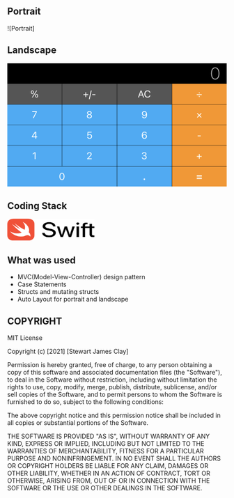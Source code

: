 ## Portrait

![Portrait]

## Landscape
<img src="images/Landscape.PNG">

## Coding Stack
<img src="Languages/Swift_logo.png" width=200px; height=50px;>

## What was used

* MVC(Model-View-Controller) design pattern
* Case Statements
* Structs and mutating structs
* Auto Layout for portrait and landscape

## COPYRIGHT
MIT License

Copyright (c) [2021] [Stewart James Clay]

Permission is hereby granted, free of charge, to any person obtaining a copy
of this software and associated documentation files (the "Software"), to deal
in the Software without restriction, including without limitation the rights
to use, copy, modify, merge, publish, distribute, sublicense, and/or sell
copies of the Software, and to permit persons to whom the Software is
furnished to do so, subject to the following conditions:

The above copyright notice and this permission notice shall be included in all
copies or substantial portions of the Software.

THE SOFTWARE IS PROVIDED "AS IS", WITHOUT WARRANTY OF ANY KIND, EXPRESS OR
IMPLIED, INCLUDING BUT NOT LIMITED TO THE WARRANTIES OF MERCHANTABILITY,
FITNESS FOR A PARTICULAR PURPOSE AND NONINFRINGEMENT. IN NO EVENT SHALL THE
AUTHORS OR COPYRIGHT HOLDERS BE LIABLE FOR ANY CLAIM, DAMAGES OR OTHER
LIABILITY, WHETHER IN AN ACTION OF CONTRACT, TORT OR OTHERWISE, ARISING FROM,
OUT OF OR IN CONNECTION WITH THE SOFTWARE OR THE USE OR OTHER DEALINGS IN THE
SOFTWARE.
